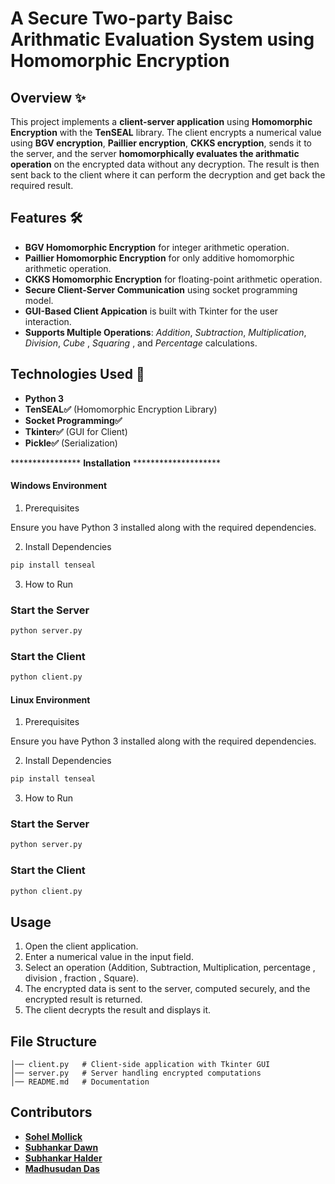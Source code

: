 # A Secure Two-party Baisc Arithmatic Evaluation System using Homomorphic Encryption #

## Overview ✨

This project implements a **client-server application** using **Homomorphic Encryption** with the **TenSEAL** library. The client encrypts a numerical value using **BGV encryption**, **Paillier encryption**,  **CKKS encryption**, sends it to the server, and the server  **homomorphically evaluates the arithmatic operation** on the encrypted data without any decryption. The result is then sent back to the client where it can perform the decryption and get back the required result.

## Features 🛠️

- **BGV Homomorphic Encryption** for integer arithmetic operation.
- **Paillier Homomorphic Encryption** for only additive homomorphic arithmetic operation.
- **CKKS Homomorphic Encryption** for floating-point arithmetic operation.
- **Secure Client-Server Communication** using socket programming model.
- **GUI-Based Client Appication** is built with Tkinter for the user interaction.
- **Supports Multiple Operations**: *Addition*, *Subtraction*, *Multiplication*, *Division*, *Cube* , *Squaring* , and *Percentage* calculations.

## Technologies Used 🚀

- **Python 3**
- **TenSEAL✅** (Homomorphic Encryption Library)
- **Socket Programming✅**
- **Tkinter✅** (GUI for Client)
- **Pickle✅** (Serialization)

**************** **Installation** ********************

#### Windows Environment ######

1. Prerequisites

Ensure you have Python 3 installed along with the required dependencies.

2. Install Dependencies

```bash
pip install tenseal
```

3. How to Run

### Start the Server

```bash
python server.py
```

### Start the Client

```bash
python client.py
```

#### Linux Environment ######

1. Prerequisites

Ensure you have Python 3 installed along with the required dependencies.

2. Install Dependencies

```bash
pip install tenseal
```

3. How to Run

### Start the Server

```bash
python server.py
```

### Start the Client

```bash
python client.py
```


## Usage

1. Open the client application.
2. Enter a numerical value in the input field.
3. Select an operation (Addition, Subtraction, Multiplication, percentage , division , fraction , Square).
4. The encrypted data is sent to the server, computed securely, and the encrypted result is returned.
5. The client decrypts the result and displays it.

## File Structure

```
│── client.py   # Client-side application with Tkinter GUI
│── server.py   # Server handling encrypted computations
│── README.md   # Documentation
```

## Contributors
- **[Sohel Mollick](https://github.com/sohel440)**
- **[Subhankar Dawn](https://github.com/Subhankar200)**
- **[Subhankar Halder](https://github.com/subhankar-732121)**
- **[Madhusudan Das](https://github.com/MADHUSUDAN-DAS)**

##

